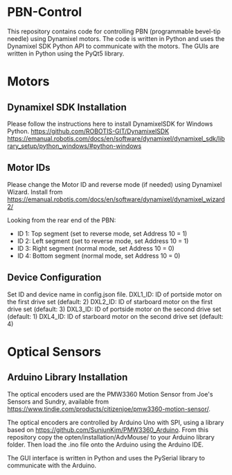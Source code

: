 # PBN-Control
This repository contains code for controlling PBN (programmable bevel-tip needle) using Dynamixel motors. The code is written in Python and uses the Dynamixel SDK Python API to communicate with the motors. The GUIs are written in Python using the PyQt5 library.

# Motors
## Dynamixel SDK Installation
Please follow the instructions here to install DynamixelSDK for Windows Python.
https://github.com/ROBOTIS-GIT/DynamixelSDK
https://emanual.robotis.com/docs/en/software/dynamixel/dynamixel_sdk/library_setup/python_windows/#python-windows

## Motor IDs
Please change the Motor ID and reverse mode (if needed) using Dynamixel Wizard. Install from https://emanual.robotis.com/docs/en/software/dynamixel/dynamixel_wizard2/

Looking from the rear end of the PBN:
- ID 1: Top segment (set to reverse mode, set Address 10 = 1)
- ID 2: Left segment (set to reverse mode, set Address 10 = 1)
- ID 3: Right segment (normal mode, set Address 10 = 0)
- ID 4: Bottom segment (normal mode, set Address 10 = 0)

## Device Configuration
Set ID and device name in config.json file.
DXL1_ID: ID of portside motor on the first drive set (default: 2)
DXL2_ID: ID of starboard motor on the first drive set (default: 3)
DXL3_ID: ID of portside motor on the second drive set (default: 1)
DXL4_ID: ID of starboard motor on the second drive set (default: 4)

# Optical Sensors
## Arduino Library Installation
The optical encoders used are the PMW3360 Motion Sensor from Joe's Sensors and Sundry, available from https://www.tindie.com/products/citizenjoe/pmw3360-motion-sensor/. 

The optical encoders are controlled by Arduino Uno with SPI, using a library based on https://github.com/SunjunKim/PMW3360_Arduino. From this repository copy the opten/installation/AdvMouse/ to your Arduino library folder. Then load the .ino file onto the Arduino using the Arduino IDE.

The GUI interface is written in Python and uses the PySerial library to communicate with the Arduino.
